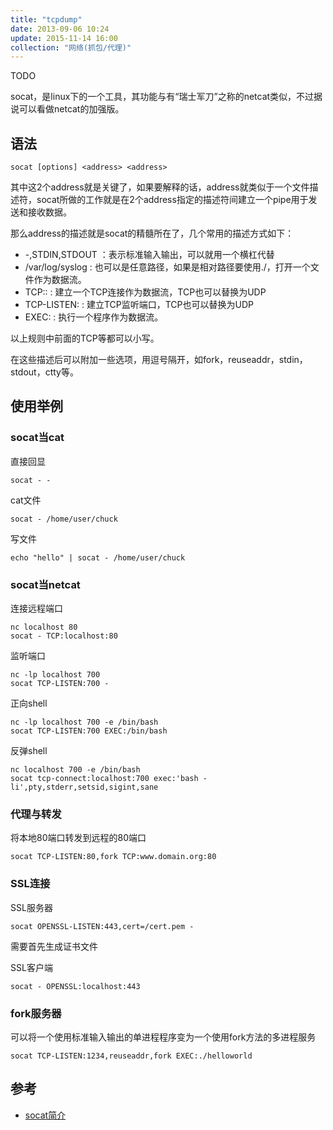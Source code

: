 ```yaml
---
title: "tcpdump"
date: 2013-09-06 10:24
update: 2015-11-14 16:00
collection: "网络(抓包/代理)"
---
```


TODO

socat，是linux下的一个工具，其功能与有“瑞士军刀”之称的netcat类似，不过据说可以看做netcat的加强版。

## 语法 ##

```
socat [options] <address> <address>
```
其中这2个address就是关键了，如果要解释的话，address就类似于一个文件描述符，socat所做的工作就是在2个address指定的描述符间建立一个pipe用于发送和接收数据。

那么address的描述就是socat的精髓所在了，几个常用的描述方式如下：

+ -,STDIN,STDOUT ：表示标准输入输出，可以就用一个横杠代替
+ /var/log/syslog : 也可以是任意路径，如果是相对路径要使用./，打开一个文件作为数据流。
+ TCP:: : 建立一个TCP连接作为数据流，TCP也可以替换为UDP
+ TCP-LISTEN: : 建立TCP监听端口，TCP也可以替换为UDP
+ EXEC: : 执行一个程序作为数据流。

以上规则中前面的TCP等都可以小写。

在这些描述后可以附加一些选项，用逗号隔开，如fork，reuseaddr，stdin，stdout，ctty等。

## 使用举例

### socat当cat

直接回显
```
socat - -
```

cat文件
```
socat - /home/user/chuck
```

写文件
```
echo "hello" | socat - /home/user/chuck
```

### socat当netcat

连接远程端口
```
nc localhost 80
socat - TCP:localhost:80
```

监听端口
```
nc -lp localhost 700
socat TCP-LISTEN:700 -
```

正向shell
```
nc -lp localhost 700 -e /bin/bash
socat TCP-LISTEN:700 EXEC:/bin/bash
```

反弹shell
```
nc localhost 700 -e /bin/bash
socat tcp-connect:localhost:700 exec:'bash -li',pty,stderr,setsid,sigint,sane
```

### 代理与转发

将本地80端口转发到远程的80端口
```
socat TCP-LISTEN:80,fork TCP:www.domain.org:80
```

### SSL连接

SSL服务器
```
socat OPENSSL-LISTEN:443,cert=/cert.pem -
```
需要首先生成证书文件

SSL客户端
```
socat - OPENSSL:localhost:443
```

### fork服务器

可以将一个使用标准输入输出的单进程程序变为一个使用fork方法的多进程服务
```
socat TCP-LISTEN:1234,reuseaddr,fork EXEC:./helloworld
```

## 参考

+ [socat简介](http://brieflyx.me/2015/linux-tools/socat-introduction/)
